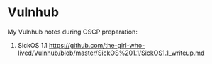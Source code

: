 # Vulnhub
My Vulnhub notes during OSCP preparation:

1. SickOS 1.1
https://github.com/the-girl-who-lived/Vulnhub/blob/master/SickOS%201.1/SickOS1.1_writeup.md
